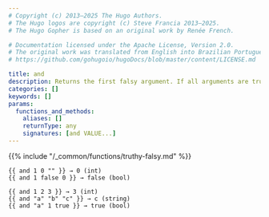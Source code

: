 ```yaml
---
# Copyright (c) 2013–2025 The Hugo Authors.
# The Hugo logos are copyright (c) Steve Francia 2013–2025.
# The Hugo Gopher is based on an original work by Renée French.

# Documentation licensed under the Apache License, Version 2.0.
# The original work was translated from English into Brazilian Portuguese.
# https://github.com/gohugoio/hugoDocs/blob/master/content/LICENSE.md

title: and
description: Returns the first falsy argument. If all arguments are truthy, returns the last argument.
categories: []
keywords: []
params:
  functions_and_methods:
    aliases: []
    returnType: any
    signatures: [and VALUE...]
---
```


{{% include "/_common/functions/truthy-falsy.md" %}}

```go-html-template
{{ and 1 0 "" }} → 0 (int)
{{ and 1 false 0 }} → false (bool)

{{ and 1 2 3 }} → 3 (int)
{{ and "a" "b" "c" }} → c (string)
{{ and "a" 1 true }} → true (bool)
```

